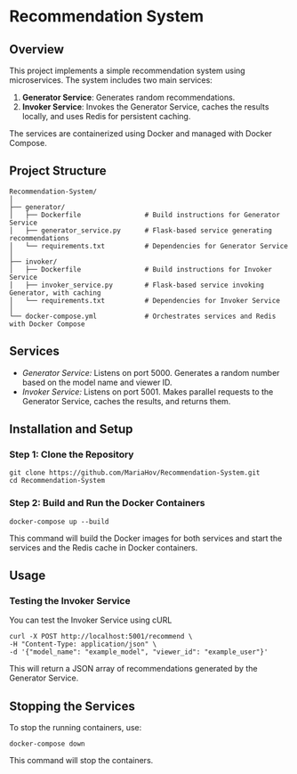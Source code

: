 # Recommendation System

## Overview

This project implements a simple recommendation system using microservices. The system includes two main services:

1. **Generator Service**: Generates random recommendations.
2. **Invoker Service**: Invokes the Generator Service, caches the results locally, and uses Redis for persistent caching.

The services are containerized using Docker and managed with Docker Compose.

## Project Structure

```plaintext
Recommendation-System/
│
├── generator/
│   ├── Dockerfile                # Build instructions for Generator Service
│   ├── generator_service.py      # Flask-based service generating recommendations
│   └── requirements.txt          # Dependencies for Generator Service
│
├── invoker/
│   ├── Dockerfile                # Build instructions for Invoker Service
│   ├── invoker_service.py        # Flask-based service invoking Generator, with caching
│   └── requirements.txt          # Dependencies for Invoker Service
│
└── docker-compose.yml            # Orchestrates services and Redis with Docker Compose
````

## Services
- _Generator Service:_ Listens on port 5000. Generates a random number based on the model name and viewer ID.
- _Invoker Service:_ Listens on port 5001. Makes parallel requests to the Generator Service, caches the results, and returns them.

## Installation and Setup

### Step 1: Clone the Repository
``` plaintext
git clone https://github.com/MariaHov/Recommendation-System.git
cd Recommendation-System
```
### Step 2: Build and Run the Docker Containers

```angular2html
docker-compose up --build
```
This command will build the Docker images for both services 
and start the services and the Redis cache in Docker containers.

## Usage
### Testing the Invoker Service
You can test the Invoker Service using cURL
```angular2html
curl -X POST http://localhost:5001/recommend \
-H "Content-Type: application/json" \
-d '{"model_name": "example_model", "viewer_id": "example_user"}'
```
This will return a JSON array of recommendations generated by the Generator Service.

## Stopping the Services
To stop the running containers, use:

```angular2html
docker-compose down
```
This command will stop the containers.



